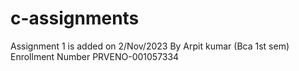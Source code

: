 # c-assignments

Assignment 1 is added on 2/Nov/2023
By Arpit kumar (Bca 1st sem)
Enrollment Number PRVENO-001057334
